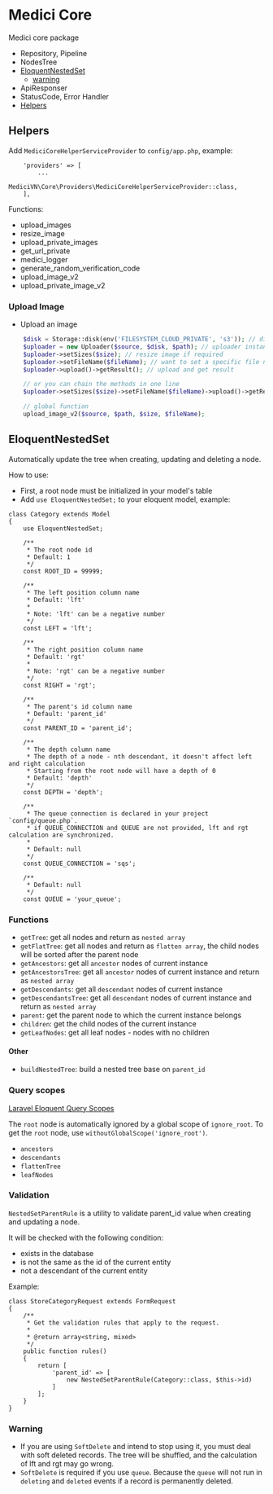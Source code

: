 # Medici Core

Medici core package

- Repository, Pipeline
- NodesTree
- [EloquentNestedSet](#EloquentNestedSet)
  - [warning](#warning)
- ApiResponser
- StatusCode, Error Handler
- [Helpers](#Helpers)

## Helpers

Add `MediciCoreHelperServiceProvider` to `config/app.php`, example:

```injectablephp
    'providers' => [
        ...
        MediciVN\Core\Providers\MediciCoreHelperServiceProvider::class,
    ],
```

Functions:

- upload_images
- resize_image
- upload_private_images
- get_url_private
- medici_logger
- generate_random_verification_code
- upload_image_v2
- upload_private_image_v2

### Upload Image
- Upload an image
```php
    $disk = Storage::disk(env('FILESYSTEM_CLOUD_PRIVATE', 's3')); // disk driver instance
    $uploader = new Uploader($source, $disk, $path); // uploader instance
    $uploader->setSizes($size); // resize image if required
    $uploader->setFileName($fileName); // want to set a specific file name
    $uploader->upload()->getResult(); // upload and get result

    // or you can chain the methods in one line
    $uploader->setSizes($size)->setFileName($fileName)->upload()->getResult();

    // global function
    upload_image_v2($source, $path, $size, $fileName);
```

## EloquentNestedSet

Automatically update the tree when creating, updating and deleting a node.

How to use:

- First, a root node must be initialized in your model's table
- Add `use EloquentNestedSet;` to your eloquent model, example:

```injectablephp
class Category extends Model
{
    use EloquentNestedSet;

    /**
     * The root node id 
     * Default: 1 
     */
    const ROOT_ID = 99999; 

    /**
     * The left position column name
     * Default: 'lft'
     *
     * Note: 'lft' can be a negative number
     */
    const LEFT = 'lft';

    /**
     * The right position column name
     * Default: 'rgt'
     *
     * Note: 'rgt' can be a negative number
     */
    const RIGHT = 'rgt';

    /**
     * The parent's id column name
     * Default: 'parent_id'
     */
    const PARENT_ID = 'parent_id';

    /**
     * The depth column name
     * The depth of a node - nth descendant, it doesn't affect left and right calculation
     * Starting from the root node will have a depth of 0
     * Default: 'depth'
     */
    const DEPTH = 'depth';

    /**
     * The queue connection is declared in your project `config/queue.php`.
     * if QUEUE_CONNECTION and QUEUE are not provided, lft and rgt calculation are synchronized.
     * 
     * Default: null
     */
    const QUEUE_CONNECTION = 'sqs';

    /**
     * Default: null
     */
    const QUEUE = 'your_queue';

```

### Functions

- `getTree`: get all nodes and return as `nested array`
- `getFlatTree`: get all nodes and return as `flatten array`, the child nodes will be sorted after the parent node
- `getAncestors`: get all `ancestor` nodes of current instance
- `getAncestorsTree`: get all `ancestor` nodes of current instance and return as `nested array`
- `getDescendants`: get all `descendant` nodes of current instance
- `getDescendantsTree`: get all `descendant` nodes of current instance and return as `nested array`
- `parent`: get the parent node to which the current instance belongs
- `children`: get the child nodes of the current instance
- `getLeafNodes`: get all leaf nodes - nodes with no children

#### Other

- `buildNestedTree`: build a nested tree base on `parent_id`

### Query scopes

[Laravel Eloquent Query Scopes](https://laravel.com/docs/9.x/eloquent#query-scopes)

The `root` node is automatically ignored by a global scope of `ignore_root`.
To get the `root` node, use `withoutGlobalScope('ignore_root')`.

- `ancestors`
- `descendants`
- `flattenTree`
- `leafNodes`

### Validation

`NestedSetParentRule` is a utility to validate parent_id value when creating and updating a node.

It will be checked with the following condition:

- exists in the database
- is not the same as the id of the current entity
- not a descendant of the current entity

Example:

```injectablephp
class StoreCategoryRequest extends FormRequest
{
    /**
     * Get the validation rules that apply to the request.
     *
     * @return array<string, mixed>
     */
    public function rules()
    {
        return [
            'parent_id' => [
                new NestedSetParentRule(Category::class, $this->id)
            ]
        ];
    }
}
```

### Warning

- If you are using `SoftDelete` and intend to stop using it, you must deal with soft deleted records.
  The tree will be shuffled, and the calculation of lft and rgt may go wrong.
- `SoftDelete` is required if you use `queue`.
  Because the `queue` will not run in `deleting` and `deleted` events if a record is permanently deleted.
